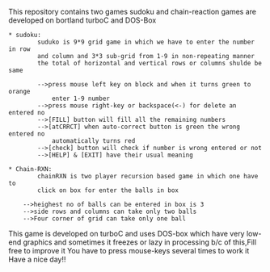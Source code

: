 This repository contains two games sudoku and chain-reaction
games are developed on bortland turboC and DOS-Box


	* sudoku:
			suduko is 9*9 grid game in which we have to enter the number in row 
			and column and 3*3 sub-grid from 1-9 in non-repeating manner
			the total of horizontal and vertical rows or columns shulde be same
		
			-->press mouse left key on block and when it turns green to orange
				enter 1-9 number
			-->press mouse right-key or backspace(<-) for delete an entered no
			-->[FILL] button will fill all the remaining numbers
			-->[atCRRCT] when auto-correct button is green the wrong entered no
				automatically turns red
			-->[check] button will check if number is wrong entered or not
			-->[HELP] & [EXIT] have their usual meaning
	
	* Chain-RXN:
			chainRXN is two player recursion based game in which one have to 
			click on box for enter the balls in box 
		
		-->heighest no of balls can be entered in box is 3
		-->side rows and columns can take only two balls
		-->Four corner of grid can take only one ball 

This game is developed on turboC and uses DOS-box which have very low-end graphics and sometimes it freezes or lazy in processing b/c of this,Fill free to improve it
You have to press mouse-keys several times to work it
Have a nice day!!
